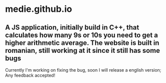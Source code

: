 # medie.github.io
A JS application, initially build in C++, that calculates how many 9s or 10s you need to get a higher arithmetic average.
The website is built in romanian, still working at it since it still has some bugs
-
Currently I'm working on fixing the bug, soon I will release a english version;
Any feedback accepted!
